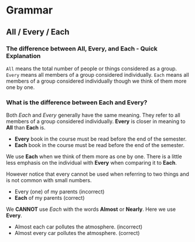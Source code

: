 # Grammar

## All / Every / Each

### The difference between All, Every, and Each - Quick Explanation

`All` means the total number of people or things considered as a group.
`Every` means all members of a group considered individually.
`Each` means all members of a group considered individually though we think of them more one by one.

### What is the difference between Each and Every?

Both *Each* and *Every* generally have the same meaning. They refer to all members of a group considered individually. **Every** is closer in meaning to **All** than **Each** is.

* **Every** book in the course must be read before the end of the semester.
* **Each** book in the course must be read before the end of the semester.

We use **Each** when we think of them more as one by one. There is a little less emphasis on the individual with **Every** when comparing it to **Each**.

However notice that every cannot be used when referring to two things and is not common with small numbers.

* Every (one) of my parents (incorrect)
* **Each** of my parents (correct)

We **CANNOT** use *Each* with the words **Almost** or **Nearly**. Here we use **Every**.

* Almost each car pollutes the atmosphere. (incorrect)
* Almost every car pollutes the atmosphere. (correct)